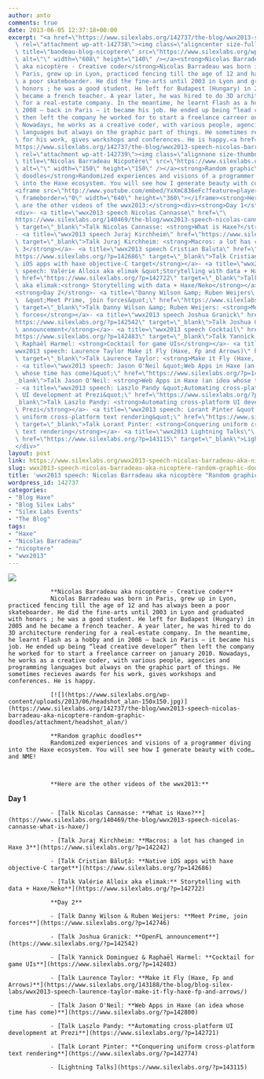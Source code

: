 ```yaml
---
author: anto
comments: true
date: 2013-06-05 12:37:18+00:00
excerpt: "<a href=\"https://www.silexlabs.org/142737/the-blog/wwx2013-speech-nicolas-barradeau-aka-nicoptere-random-graphic-doodles/attachment/bandeau-blog-nicoptere/\"\
  \ rel=\"attachment wp-att-142738\"><img class=\"aligncenter size-full wp-image-142738\"\
  \ title=\"bandeau-blog-nicoptere\" src=\"https://www.silexlabs.org/wp-content/uploads/2013/06/bandeau-blog-nicoptere.jpg\"\
  \ alt=\"\" width=\"608\" height=\"140\" /></a><strong>Nicolas Barradeau\
  \ aka nicoptère - Creative coder</strong>Nicolas Barradeau was born in\
  \ Paris, grew up in Lyon, practiced fencing till the age of 12 and has always been\
  \ a poor skateboarder. He did the fine-arts until 2003 in Lyon and graduated with\
  \ honors ; he was a good student. He left for Budapest (Hungary) in 2005 and he\
  \ became a french teacher. A year later, he was hired to do 3D architecture rendering\
  \ for a real-estate company. In the meantime, he learnt Flash as a hobby and in\
  \ 2008 – back in Paris – it became his job. He ended up being “lead creative developer”\
  \ then left the company he worked for to start a freelance carreer on january 2010.\
  \ Nowadays, he works as a creative coder, with various people, agencies and programming\
  \ languages but always on the graphic part of things. He sometimes recieves awards\
  \ for his work, gives workshops and conferences. He is happy.<a href=\"\
  https://www.silexlabs.org/142737/the-blog/wwx2013-speech-nicolas-barradeau-aka-nicoptere-random-graphic-doodles/attachment/headshot_alan/\"\
  \ rel=\"attachment wp-att-142739\"><img class=\"alignnone size-thumbnail wp-image-142739\"\
  \ title=\"Nicolas Barradeau Nicpotère\" src=\"https://www.silexlabs.org/wp-content/uploads/2013/06/headshot_alan-150x150.jpg\"\
  \ alt=\"\" width=\"150\" height=\"150\" /></a><strong>Random graphic\
  \ doodles</strong>Randomized experiences and visions of a programmer diving\
  \ into the Haxe ecosystem. You will see how I generate beauty with code… and NME!\
  <iframe src=\"http://www.youtube.com/embed/YxXmC836eFc?feature=player_embedded\"\
  \ frameborder=\"0\" width=\"640\" height=\"360\"></iframe><strong>Here\
  \ are the other videos of the wwx2013:</strong><div><strong>Day 1</strong></div>\
  <div>- <a title=\"wwx2013 speech Nicolas Cannasse\" href=\"\
  https://www.silexlabs.org/140469/the-blog/wwx2013-speech-nicolas-cannasse-what-is-haxe/\"\
  \ target=\"_blank\">Talk Nicolas Cannasse: <strong>What is Haxe?</strong></a>\
  - <a title=\"wwx2013 speech Juraj Kirchheim\" href=\"https://www.silexlabs.org/?p=142242\"\
  \ target=\"_blank\">Talk Juraj Kirchheim: <strong>Macros: a lot has changed in Haxe\
  \ 3</strong></a>- <a title=\"wwx2013 speech Cristian Baluta\" href=\"\
  https://www.silexlabs.org/?p=142686\" target=\"_blank\">Talk Cristian Băluță: <strong>Native\
  \ iOS apps with haxe objective-C target</strong></a>- <a title=\"wwx2013\
  \ speech: Valérie Alloix aka elimak &quot;Storytelling with data + Haxe/Neko&quot;\"\
  \ href=\"https://www.silexlabs.org/?p=142722\" target=\"_blank\">Talk Valérie Alloix\
  \ aka elimak:<strong> Storytelling with data + Haxe/Neko</strong></a>\
  <strong>Day 2</strong>- <a title=\"Danny Wilson &amp; Ruben Weijers\
  \  &quot;Meet Prime, join forces&quot;\" href=\"https://www.silexlabs.org/?p=142746\"\
  \ target=\"_blank\">Talk Danny Wilson &amp; Ruben Weijers: <strong>Meet Prime, join\
  \ forces</strong></a>- <a title=\"wwx2013 speech Joshua Granick\" href=\"\
  https://www.silexlabs.org/?p=142542\" target=\"_blank\">Talk Joshua Granick: <strong>OpenFL\
  \ announcement</strong></a>- <a title=\"wwx2013 speech Cocktail\" href=\"\
  https://www.silexlabs.org/?p=142483\" target=\"_blank\">Talk Yannick Dominguez &amp;\
  \ Raphaël Harmel: <strong>Cocktail for game UIs</strong></a>- <a title=\"\
  wwx2013 speech: Laurence Taylor Make it Fly (Haxe, Fp and Arrows)\" href=\"https://www.silexlabs.org/143188/the-blog/blog-silex-labs/wwx2013-speech-laurence-taylor-make-it-fly-haxe-fp-and-arrows/\"\
  \ target=\"_blank\">Talk Laurence Taylor: <strong>Make it Fly (Haxe, Fp and Arrows)</strong></a>\
  - <a title=\"wwx2013 speech: Jason O'Neil &quot;Web Apps in Haxe (an idea\
  \ whose time has come)&quot;\" href=\"https://www.silexlabs.org/?p=142800\" target=\"\
  _blank\">Talk Jason O'Neil: <strong>Web Apps in Haxe (an idea whose time has come)</strong></a>\
  - <a title=\"wwx2013 speech: Laszlo Pandy &quot;Automating cross-platform\
  \ UI development at Prezi&quot;\" href=\"https://www.silexlabs.org/?p=142721\" target=\"\
  _blank\">Talk Laszlo Pandy: <strong>Automating cross-platform UI development at\
  \ Prezi</strong></a>- <a title=\"wwx2013 speech: Lorant Pinter &quot;Conquering\
  \ uniform cross-platform text rendering&quot;\" href=\"https://www.silexlabs.org/?p=142774\"\
  \ target=\"_blank\">Talk Lorant Pinter: <strong>Conquering uniform cross-platform\
  \ text rendering</strong></a>- <a title=\"wwx2013 Lightning Talks\"\
  \ href=\"https://www.silexlabs.org/?p=143115\" target=\"_blank\">Lightning Talks</a>\
  </div>"
layout: post
link: https://www.silexlabs.org/wwx2013-speech-nicolas-barradeau-aka-nicoptere-random-graphic-doodles/
slug: wwx2013-speech-nicolas-barradeau-aka-nicoptere-random-graphic-doodles
title: 'wwx2013 speech: Nicolas Barradeau aka nicoptère "Random graphic doodles"'
wordpress_id: 142737
categories:
- "Blog Haxe"
- "Blog Silex Labs"
- "Silex Labs Events"
- "The Blog"
tags:
- "Haxe"
- "Nicolas Barradeau"
- "nicoptere"
- "wwx2013"
---
```


[![](https://www.silexlabs.org/wp-content/uploads/2013/06/bandeau-blog-nicoptere.jpg)](https://www.silexlabs.org/142737/the-blog/wwx2013-speech-nicolas-barradeau-aka-nicoptere-random-graphic-doodles/attachment/bandeau-blog-nicoptere/)

				**Nicolas Barradeau aka nicoptère - Creative coder**
				Nicolas Barradeau was born in Paris, grew up in Lyon, practiced fencing till the age of 12 and has always been a poor skateboarder. He did the fine-arts until 2003 in Lyon and graduated with honors ; he was a good student. He left for Budapest (Hungary) in 2005 and he became a french teacher. A year later, he was hired to do 3D architecture rendering for a real-estate company. In the meantime, he learnt Flash as a hobby and in 2008 – back in Paris – it became his job. He ended up being “lead creative developer” then left the company he worked for to start a freelance carreer on january 2010. Nowadays, he works as a creative coder, with various people, agencies and programming languages but always on the graphic part of things. He sometimes recieves awards for his work, gives workshops and conferences. He is happy.

				[![](https://www.silexlabs.org/wp-content/uploads/2013/06/headshot_alan-150x150.jpg)](https://www.silexlabs.org/142737/the-blog/wwx2013-speech-nicolas-barradeau-aka-nicoptere-random-graphic-doodles/attachment/headshot_alan/)

				**Random graphic doodles**
				Randomized experiences and visions of a programmer diving into the Haxe ecosystem. You will see how I generate beauty with code… and NME!



				**Here are the other videos of the wwx2013:**


**Day 1**






				- [Talk Nicolas Cannasse: **What is Haxe?**](https://www.silexlabs.org/140469/the-blog/wwx2013-speech-nicolas-cannasse-what-is-haxe/)

				- [Talk Juraj Kirchheim: **Macros: a lot has changed in Haxe 3**](https://www.silexlabs.org/?p=142242)

				- [Talk Cristian Băluță: **Native iOS apps with haxe objective-C target**](https://www.silexlabs.org/?p=142686)

				- [Talk Valérie Alloix aka elimak:** Storytelling with data + Haxe/Neko**](https://www.silexlabs.org/?p=142722)

				**Day 2**

				- [Talk Danny Wilson & Ruben Weijers: **Meet Prime, join forces**](https://www.silexlabs.org/?p=142746)

				- [Talk Joshua Granick: **OpenFL announcement**](https://www.silexlabs.org/?p=142542)

				- [Talk Yannick Dominguez & Raphaël Harmel: **Cocktail for game UIs**](https://www.silexlabs.org/?p=142483)

				- [Talk Laurence Taylor: **Make it Fly (Haxe, Fp and Arrows)**](https://www.silexlabs.org/143188/the-blog/blog-silex-labs/wwx2013-speech-laurence-taylor-make-it-fly-haxe-fp-and-arrows/)

				- [Talk Jason O'Neil: **Web Apps in Haxe (an idea whose time has come)**](https://www.silexlabs.org/?p=142800)

				- [Talk Laszlo Pandy: **Automating cross-platform UI development at Prezi**](https://www.silexlabs.org/?p=142721)

				- [Talk Lorant Pinter: **Conquering uniform cross-platform text rendering**](https://www.silexlabs.org/?p=142774)

				- [Lightning Talks](https://www.silexlabs.org/?p=143115)


